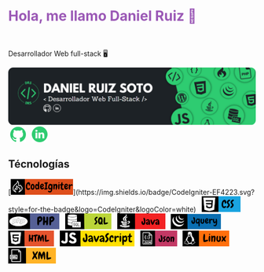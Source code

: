 <h1 style="color: #9b59b6">Hola, me llamo Daniel Ruiz 👋</h1>
&nbsp;<p>Desarrollador Web full-stack 🖥️</p>
<img src="https://raw.githubusercontent.com/DanieloDEV24/DanieloDEV24/main/bannerGitHub-modified.png">
&nbsp;<a href="https://github.com/DanieloDEV24" data-bs-toggle="tooltip" title="Github"><img src="https://raw.githubusercontent.com/DanieloDEV24/DanieloDEV24/main/githubicon2.png"></a>&nbsp;&nbsp;&nbsp;<a href="https://www.linkedin.com/in/daniel-ruiz-soto-831885315/" data-bs-toggle="tooltip" title="Linkedin"><img src="https://raw.githubusercontent.com/DanieloDEV24/DanieloDEV24/main/linkedinicon.png"></a>
<h2>Técnologías</h2>
[<a href="https://codeigniter.com" data-bs-toggle="tooltip" title="CodeIgniter"><img src="https://raw.githubusercontent.com/DanieloDEV24/DanieloDEV24/main/panelCodeigniterAcabado3.png"></a>](https://img.shields.io/badge/CodeIgniter-EF4223.svg?style=for-the-badge&logo=CodeIgniter&logoColor=white)&nbsp;&nbsp;&nbsp;<a href="#" data-bs-toggle="tooltip" title="CSS"><img src="https://raw.githubusercontent.com/DanieloDEV24/DanieloDEV24/main/panelCSSAcabado.png"></a>&nbsp;&nbsp;&nbsp;<a href="https://www.php.net" data-bs-toggle="tooltip" title="PHP"><img src="https://raw.githubusercontent.com/DanieloDEV24/DanieloDEV24/main/panelPhpAcabado.png"></a>&nbsp;&nbsp;&nbsp;<a href="#" data-bs-toggle="tooltip" title="SQL"><img src="https://raw.githubusercontent.com/DanieloDEV24/DanieloDEV24/main/panelSQLAcabado.png"></a>&nbsp;&nbsp;&nbsp;<a href="https://www.java.com/es/" data-bs-toggle="tooltip" title="Java"><img src="https://raw.githubusercontent.com/DanieloDEV24/DanieloDEV24/main/panelJavaAcabado.png"></a>&nbsp;&nbsp;&nbsp;<a href="https://jquery.com" data-bs-toggle="tooltip" title="Jquey"><img src="https://raw.githubusercontent.com/DanieloDEV24/DanieloDEV24/main/panelJqueryAcabado.png"></a>&nbsp;&nbsp;&nbsp;<a href="#" data-bs-toggle="tooltip" title="HTML"><img src="https://raw.githubusercontent.com/DanieloDEV24/DanieloDEV24/main/panelHTMLAcabado.png"></a>&nbsp;&nbsp;&nbsp;<a href="#" data-bs-toggle="tooltip" title="JavaScript"><img src="https://raw.githubusercontent.com/DanieloDEV24/DanieloDEV24/main/panelJavaScriptAcabado.png"></a>&nbsp;&nbsp;&nbsp;<a href="#" data-bs-toggle="tooltip" title="Json"><img src="https://raw.githubusercontent.com/DanieloDEV24/DanieloDEV24/main/panelJsonAcabado.png"></a>&nbsp;&nbsp;&nbsp;<a href="#" data-bs-toggle="tooltip" title="Linux"><img src="https://raw.githubusercontent.com/DanieloDEV24/DanieloDEV24/main/panelLinuxAcabado.png"></a>&nbsp;&nbsp;&nbsp;<a href="#" data-bs-toggle="tooltip" title="XML"><img src="https://raw.githubusercontent.com/DanieloDEV24/DanieloDEV24/main/panelXMLAcabado.png"></a>



